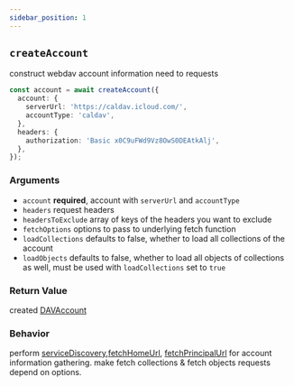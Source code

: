 ```yaml
---
sidebar_position: 1
---
```


## `createAccount`

construct webdav account information need to requests

```ts
const account = await createAccount({
  account: {
    serverUrl: 'https://caldav.icloud.com/',
    accountType: 'caldav',
  },
  headers: {
    authorization: 'Basic x0C9uFWd9Vz8OwS0DEAtkAlj',
  },
});
```

### Arguments

- `account` **required**, account with `serverUrl` and `accountType`
- `headers` request headers
- `headersToExclude` array of keys of the headers you want to exclude
- `fetchOptions` options to pass to underlying fetch function
- `loadCollections` defaults to false, whether to load all collections of the account
- `loadObjects` defaults to false, whether to load all objects of collections as well, must be used with `loadCollections` set to `true`

### Return Value

created [DAVAccount](../../types/DAVAccount.md)

### Behavior

perform [serviceDiscovery](serviceDiscovery.md),[fetchHomeUrl](fetchHomeUrl.md), [fetchPrincipalUrl](fetchPrincipalUrl.md) for account information gathering.
make fetch collections & fetch objects requests depend on options.
